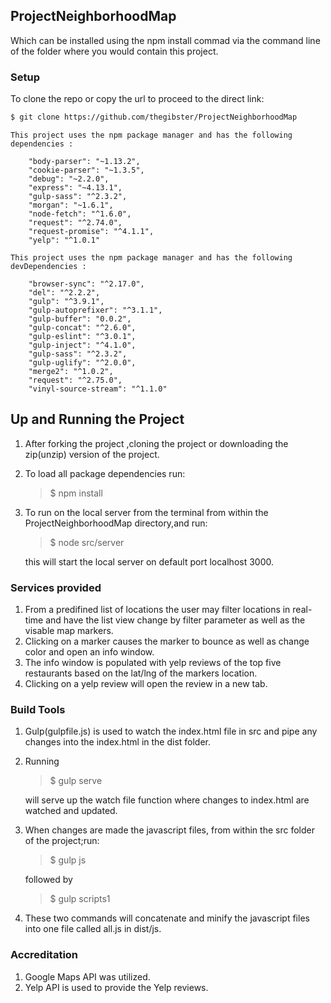 ## ProjectNeighborhoodMap


Which can be installed using the npm install commad via the command line of the folder where you would contain this project.

### Setup

To clone the repo or copy the url to proceed to the direct link:
```sh
$ git clone https://github.com/thegibster/ProjectNeighborhoodMap
```
 ```
 This project uses the npm package manager and has the following dependencies :

     "body-parser": "~1.13.2",
     "cookie-parser": "~1.3.5",
     "debug": "~2.2.0",
     "express": "~4.13.1",
     "gulp-sass": "^2.3.2",
     "morgan": "~1.6.1",
     "node-fetch": "^1.6.0",
     "request": "^2.74.0",
     "request-promise": "^4.1.1",
     "yelp": "^1.0.1"
```
 ```
 This project uses the npm package manager and has the following devDependencies :

     "browser-sync": "^2.17.0",
     "del": "^2.2.2",
     "gulp": "^3.9.1",
     "gulp-autoprefixer": "^3.1.1",
     "gulp-buffer": "0.0.2",
     "gulp-concat": "^2.6.0",
     "gulp-eslint": "^3.0.1",
     "gulp-inject": "^4.1.0",
     "gulp-sass": "^2.3.2",
     "gulp-uglify": "^2.0.0",
     "merge2": "^1.0.2",
     "request": "^2.75.0",
     "vinyl-source-stream": "^1.1.0"
```

## Up and Running the Project
1. After forking the project ,cloning the project or downloading the zip(unzip) version of the project.
2. To load all package dependencies run: 
     >$ npm install

2. To run on the local server from the terminal from within the ProjectNeighborhoodMap directory,and run:
       
     >$ node src/server 

    this will start the  local server on default port localhost 3000.


### Services provided
1. From a predifined list of locations the user may filter locations in real-time and have the list view change by filter parameter as well as the visable map markers.
2. Clicking on a marker causes the marker to bounce as well as change color and open an info window. 
3. The info window is populated with yelp reviews of the top five restaurants based on the lat/lng of the markers location.
4. Clicking on a yelp review will open the review in a new tab.


### Build Tools
1. Gulp(gulpfile.js) is used to watch the index.html file in src and pipe any changes into the index.html in the dist folder.
2. Running
    
    >$ gulp serve

    will serve up the watch file function where changes to index.html are watched and updated.

3. When changes are made the javascript files, from within the src folder of the project;run:

     >$ gulp js

     followed by 

     >$ gulp scripts1

4. These two commands will concatenate and minify the javascript files into one file called all.js in dist/js.

### Accreditation
1. Google Maps API was utilized.
2. Yelp API is used to provide the Yelp reviews.
